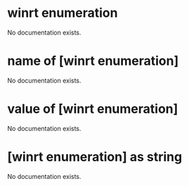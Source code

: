 # winrt enumeration

No documentation exists.

# name of [winrt enumeration]

No documentation exists.

# value of [winrt enumeration]

No documentation exists.

# [winrt enumeration] as string

No documentation exists.
